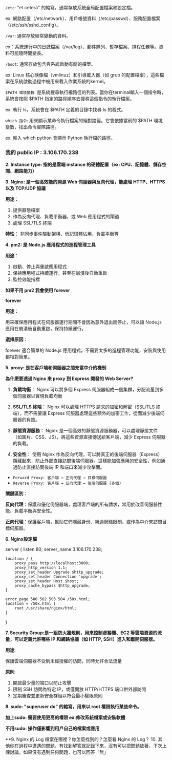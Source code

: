 `/etc`: "et cetera" 的縮寫，通常存放系統全局配置檔案和設定檔。

ex: 網路配置（/etc/network）、用戶帳號資料（/etc/passwd）、服務配置檔案（/etc/ssh/sshd_config）。

`/var`: 通常存放經常變動的資料。

ex：系統運行中的日誌檔案（/var/log）、郵件隊列、暫存檔案、排程任務等。資料可能隨時間變長。

`/boot`: 通常存放包含與系統啟動有關的檔案。

ex: Linux 核心映像檔（vmlinuz）和引導載入器（如 grub 的配置檔案），這些檔案在系統啟動過程中被用來載入作業系統的kernel。

`$PATH 環境變數`: 是系統搜尋執行檔路徑的列表。當你在terminal輸入一個指令時，系統會按照 $PATH 指定的路徑順序去搜尋這個指令的執行檔案。

ex: 執行 ls，系統會在 $PATH 定義的目錄中找尋 ls 的程式。

`which 指令`: 用來顯示某命令執行檔案的絕對路徑。它會依據當前的 $PATH 環境變數，找出命令實際路徑。

ex: 輸入 which python 會顯示 Python 執行檔的路徑。

### 我的 public IP : 3.106.170.238

**2. Instance type: 指的是雲端 instance 的硬體配置（ex: CPU、記憶體、儲存空間、網路能力）**

**3. Nginx: 是一個高效能的開源 Web 伺服器與反向代理，能處理 HTTP、HTTPS 以及 TCP/UDP 協議**

**用途**： 

1. 提供靜態檔案
2. 作為反向代理、負載平衡器，或 Web 應用程式的閘道
3. 處理 SSL/TLS 終端

**特性**： 非同步事件驅動架構、低記憶體佔用、負載平衡等

**4. pm2: 是 Node.js 應用程式的進程管理工具**

**用途**：

1. 啟動、停止與重啟應用程式
2. 保持應用程式持續運行，甚至在崩潰後自動重啟
3. 監控效能指標

**如果不用 pm2 我會使用 forever**

**forever**

**用途**：

用來確保應用程式在伺服器運行期間不會因為意外退出而停止，可以讓 Node.js 應用在崩潰後自動重啟，保持持續運行。

**選擇原因**：

forever 適合簡單的 Node.js 應用程式，不需要太多的進程管理功能，安裝與使用都相對簡單。

**5. proxy: 是在客戶端和伺服器之間充當中介的機制**

**為什麽要透過 Nginx 來 proxy 到 Express 開發的 Web Server?**

1. **負載均衡**： Nginx 可以將多個 Express 伺服器組成一個集群，分配流量到多個伺服器以實現負載均衡

2. **SSL/TLS 終端**： Nginx 可以處理 HTTPS 請求的加密和解密（SSL/TLS 終端），而不需要讓 Express 伺服器處理這些額外的加密工作，從而減少後端伺服器的負擔。

3. **靜態資源服務**： Nginx 是一個高效的靜態資源服務器，可以處理靜態文件（如圖片、CSS、JS），將這些資源直接傳送給客戶端，減少 Express 伺服器的負載。

4. **安全性**： 使用 Nginx 作為反向代理，可以將真正的後端伺服器（Express）隱藏起來，防止外部直接訪問後端伺服器。這樣能加強應用的安全性，例如通過防止直接訪問後端 IP 和端口來減少攻擊面。
   
 - `Forward Proxy: 客戶端 → 正向代理 → 目標伺服器`
 - `Reverse Proxy: 客戶端 → 反向代理 → 後端伺服器 (多個)`

**關鍵區別**：

**反向代理**：保護和優化伺服器端，處理客戶端的所有請求，常用於改善伺服器性能、負載平衡與安全性。

**正向代理**：保護客戶端，幫助它們隱藏身份、繞過網絡限制，或作為中介來訪問目標伺服器。

**6. Nginx設定檔**

server {
    listen 80;
    server_name 3.106.170.238;

    location / {
        proxy_pass http://localhost:3000;
        proxy_http_version 1.1;
        proxy_set_header Upgrade $http_upgrade;
        proxy_set_header Connection 'upgrade';
        proxy_set_header Host $host;
        proxy_cache_bypass $http_upgrade;
    }

    error_page 500 502 503 504 /50x.html;
    location = /50x.html {
        root /usr/share/nginx/html;
    }
}

**7. Security Group:是一組防火牆規則，用來控制虛擬機、EC2 等雲端資源的流量，可以定義允許哪些 IP 和網路協議（如 HTTP, SSH）進入和離開伺服器。**

**用途**:

保護雲端伺服器不受到未經授權的訪問，同時允許合法流量

**原則**:

1. 開啟最少量的端口以防止攻擊
2. 限制 SSH 訪問為特定 IP，或僅開放 HTTP/HTTPS 端口供外部訪問
3. 定期審查並更新安全群組以符合最小權限原則

**8. sudo: "superuser do" 的縮寫，用來以 root 權限執行某些命令。**

**加上sudo: 需要使用更高的權限 ex:修改系統檔案或安裝軟體**

**不用sudo: 操作僅影響到用戶自己的檔案或應用**

**9. Nginx 的 Log 檔案在哪裡？你怎麼找到的？怎麼看 Nginx 的 Log？
10. 其他你在過程中遭遇的問題，有找到解答就記錄下來，沒有可以把問題放著，下次上課討論。如果沒有遇到任何問題，也可以回答「無」















